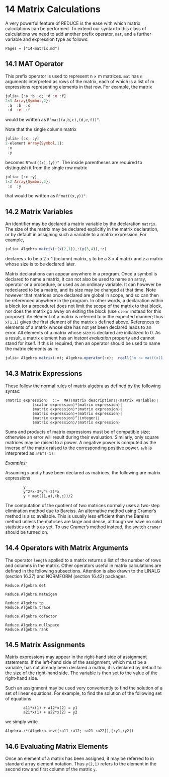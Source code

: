 # 14 Matrix Calculations

A very powerful feature of REDUCE is the ease with which matrix calculations can be performed. To extend our syntax to this class of calculations we need to add another prefix operator, `mat`, and a further variable and expression type as follows:

```@contents
Pages = ["14-matrix.md"]
```

## 14.1 MAT Operator

This prefix operator is used to represent n × m matrices. `mat` has `n` arguments interpreted as rows of the matrix, each of which is a list of m expressions representing elements in that row. For example, the matrix
```Julia
julia> [:a :b :c; :d :e :f]
2×3 Array{Symbol,2}:
 :a  :b  :c
 :d  :e  :f
```
would be written as `R"mat((a,b,c),(d,e,f))"`.

Note that the single column matrix
```Julia
julia> [:x; :y]
2-element Array{Symbol,1}:
 :x
 :y
```
becomes `R"mat((x),(y))"`. The inside parentheses are required to distinguish it from the single row matrix
```Julia
julia> [:x :y]
1×2 Array{Symbol,2}:
 :x  :y
```
that would be written as `R"mat((x,y))"`.

## 14.2 Matrix Variables

An identifier may be declared a matrix variable by the declaration `matrix`. The size of the matrix may be declared explicitly in the matrix declaration, or by default in assigning such a variable to a matrix expression. For example,
```Julia
julia> Algebra.matrix(:(x(2,1)),:(y(3,4)),:z)
```
declares `x` to be a 2 x 1 (column) matrix, `y` to be a 3 x 4 matrix and `z` a matrix whose size is to be declared later.

Matrix declarations can appear anywhere in a program. Once a symbol is declared to name a matrix, it can not also be used to name an array, operator or a procedure, or used as an ordinary variable. It can however be redeclared to be a matrix, and its size may be changed at that time. Note however that matrices once declared are global in scope, and so can then be referenced anywhere in the program. In other words, a declaration within a block (or a procedure) does not limit the scope of the matrix to that block, nor does the matrix go away on exiting the block (use `clear` instead for this purpose). An element of a matrix is referred to in the expected manner; thus `x(1,1)` gives the first element of the matrix `x` defined above. References to elements of a matrix whose size has not yet been declared leads to an error. All elements of a matrix whose size is declared are initialized to 0. As a result, a matrix element has an *instant evaluation* property and cannot stand for itself. If this is required, then an operator should be used to name the matrix elements as in:
```Julia
julia> Algebra.matrix(:m); Algebra.operator(:x);  rcall("m := mat((x(1,1),x(1,2)))");
```

## 14.3 Matrix Expressions

These follow the normal rules of matrix algebra as defined by the following syntax:
```
⟨matrix expression⟩  ::=  MAT⟨matrix description⟩∣⟨matrix variable⟩∣
			⟨scalar expression⟩*⟨matrix expression⟩∣
			⟨matrix expression⟩*⟨matrix expression⟩∣
			⟨matrix expression⟩+⟨matrix expression⟩∣
			⟨matrix expression⟩^⟨integer⟩∣
			⟨matrix expression⟩/⟨matrix expression⟩
```
Sums and products of matrix expressions must be of compatible size; otherwise an error will result during their evaluation. Similarly, only square matrices may be raised to a power. A negative power is computed as the inverse of the matrix raised to the corresponding positive power. `a/b` is interpreted as `a*b^(-1)`.

*Examples:*

Assuming `x` and `y` have been declared as matrices, the following are matrix expressions
```
        y  
        y^2*x-3*y^(-2)*x  
        y + mat((1,a),(b,c))/2
```
The computation of the quotient of two matrices normally uses a two-step elimination method due to Bareiss. An alternative method using Cramer’s method is also available. This is usually less efficient than the Bareiss method unless the matrices are large and dense, although we have no solid statistics on this as yet. To use Cramer’s method instead, the switch `cramer` should be turned on.

## 14.4 Operators with Matrix Arguments

The operator `length` applied to a matrix returns a list of the number of rows and columns in the matrix. Other operators useful in matrix calculations are defined in the following subsections. Attention is also drawn to the LINALG (section 16.37) and NORMFORM (section 16.42) packages.

```@docs
Reduce.Algebra.det
```

```@docs
Reduce.Algebra.mateigen
```

```@docs
Reduce.Algebra.tp
Reduce.Algebra.trace
```

```@docs
Reduce.Algebra.cofactor
```

```@docs
Reduce.Algebra.nullspace
Reduce.Algebra.rank
```

## 14.5 Matrix Assignments

Matrix expressions may appear in the right-hand side of assignment statements. If the left-hand side of the assignment, which must be a variable, has not already been declared a matrix, it is declared by default to the size of the right-hand side. The variable is then set to the value of the right-hand side.

Such an assignment may be used very conveniently to find the solution of a set of linear equations. For example, to find the solution of the following set of equations
```
        a11*x(1) + a12*x(2) = y1  
        a21*x(1) + a22*x(2) = y2
```
we simply write
```
Algebra.:*(Algebra.inv([:a11 :a12; :a21 :a22]),[:y1,:y2])
```

## 14.6 Evaluating Matrix Elements

Once an element of a matrix has been assigned, it may be referred to in standard array element notation. Thus `y(2,1)` refers to the element in the second row and first column of the matrix `y`.
